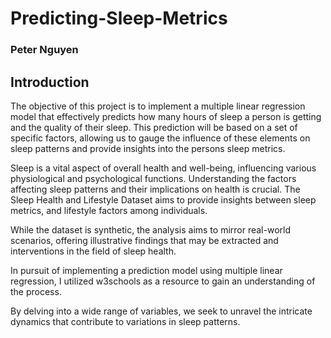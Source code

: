 # Predicting-Sleep-Metrics
### Peter Nguyen
## Introduction
The objective of this project is to implement a multiple linear regression model that effectively predicts how many hours of sleep a person is getting and the quality of their sleep. This prediction will be based on a set of specific factors, allowing us to gauge the influence of these elements on sleep patterns and provide insights into the persons sleep metrics.

Sleep is a vital aspect of overall health and well-being, influencing various physiological and psychological functions. Understanding the factors affecting sleep patterns and their implications on health is crucial. The Sleep Health and Lifestyle Dataset aims to provide insights between sleep metrics, and lifestyle factors among individuals.

While the dataset is synthetic, the analysis aims to mirror real-world scenarios, offering illustrative findings that may be extracted and interventions in the field of sleep health.

In pursuit of implementing a prediction model using multiple linear regression, I utilized w3schools as a resource to gain an understanding of the process.

By delving into a wide range of variables, we seek to unravel the intricate dynamics that contribute to variations in sleep patterns.
